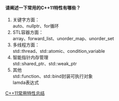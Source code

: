 #### 请阐述一下常用的C++11特性有哪些？  
1. 关键字方面：  
auto、nullptr、for循环  
2. STL容器方面：  
array、forward_list、unorder_map、unorder_set  
3. 多线程方面：  
std::thread、std::atomic、condition_variable  
4. 智能指针内存管理  
std::shared_ptr、std::weak_ptr  
5. 其他  
std::function、std::bind封装可执行对象  
lamda表达式  

[C++11常用特性总结](https://www.cnblogs.com/chengjundu/p/10893702.html)